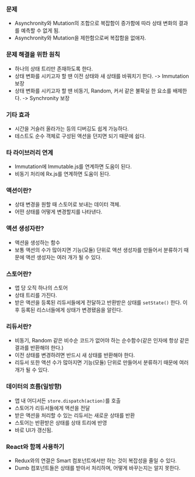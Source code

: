 ### 문제
- Asynchronity와 Mutation의 조합으로 복잡함이 증가함에 따라 상태 변화의 결과를 예측할 수 없게 됨.
- Asynchronity와 Mutation을 제한함으로써 복잡함을 없애자.

### 문제 해결을 위한 원칙
- 하나의 상태 트리만 존재하도록 한다.
- 상태 변화를 시키고자 할 땐 이전 상태와 새 상태를 바꿔치기 한다. -> Immutation 보장
- 상태 변화를 시키고자 할 땐 비동기, Random, 커서 같은 불확실 한 요소를 배제한다. -> Synchronity 보장

### 기타 효과
- 시간을 거슬러 올라가는 등의 디버깅도 쉽게 가능하다.
- 테스트도 순수 객체로 구성된 액션을 던지면 되기 때문에 쉽다.

### 타 라이브러리 연계
- Immutation에 Immutable.js를 연계하면 도움이 된다.
- 비동기 처리에 Rx.js를 연계하면 도움이 된다.

### 액션이란?
- 상태 변경을 원할 때 스토어로 보내는 데이터 객체.
- 어떤 상태를 어떻게 변경할지를 나타낸다.

### 액션 생성자란?
- 액션을 생성하는 함수
- 보통 액션의 수가 많아지면 기능(모듈) 단위로 액션 생성자를 만들어서 분류하기 때문에 액션 생성자는 여러 개가 될 수 있다.

### 스토어란?
- 앱 당 오직 하나의 스토어
- 상태 트리를 가진다.
- 받은 액션을 등록된 리듀서들에게 전달하고 반환받은 상태를 ```setState()``` 한다. 이후 등록된 리스너들에게 상태가 변경됐음을 알린다.

### 리듀서란?
- 비동기, Random 같은 비수순 코드가 없어야 하는 순수함수(같은 인자에 항상 같은 결과를 반환해야 한다.)
- 이전 상태를 변경하려면 반드시 새 상태를 반환해야 한다.
- 리듀서 또한 액션 수가 많아지면 기능(모듈) 단위로 만들어서 분류하기 때문에 여러 개가 될 수 있다.

### 데이터의 흐름(일방향)
- 앱 내 어디서든 ```store.dispatch(action)```를 호출
- 스토어가 리듀서들에게 액션을 전달
- 받은 액션을 처리할 수 있는 리듀서는 새로운 상태를 반환
- 스토어는 반환받은 상태를 상태 트리에 반영
- 바로 UI가 갱신됨.

### React와 함께 사용하기
- Redux와의 연결은 Smart 컴포넌트에서만 하는 것이 복잡성을 줄일 수 있다.
- Dumb 컴포넌트들은 상태를 받아서 처리하며, 어떻게 바꾸는지는 알지 못한다.
